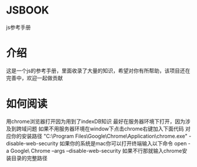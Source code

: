 JSBOOK
======

js参考手册

介绍
=======
这是一个js的参考手册，里面收录了大量的知识，希望对你有所帮助，该项目还在完善中，欢迎一起做贡献

如何阅读
=======

用chrome浏览器打开因为用到了indexDB知识
最好在服务器环境下打开，因为涉及到跨域问题
如果不用服务器环境在window下点击chrome右键加入下面代码
对应你的安装路径
"C:\Program Files\Google\Chrome\Application\chrome.exe" -disable-web-security
如果你的系统是mac你可以打开终端输入以下命令
open -a Google\ Chrome –args –disable-web-security
如果不行那就输入chrome安装目录的完整路径
